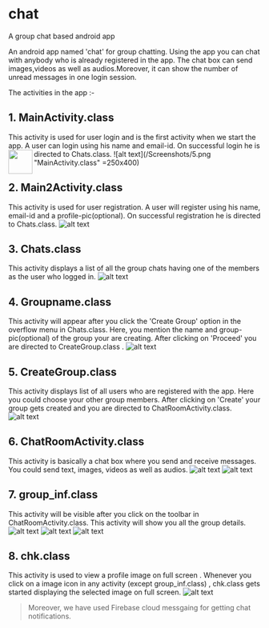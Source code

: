 # chat
A group chat based android app

An android app named 'chat' for group chatting. Using the app you can chat with anybody who is already registered in the app. The chat box can send images,videos as well as audios.Moreover, it can show the number of unread messages in one login session.

The activities in the app :-

## 1. MainActivity.class
This activity is used for user login and is the first activity when we start the app.
A user can login using his  name and email-id. On successful login he is directed to Chats.class.
<img src="/Screenshots/5.png" align="left" height="48" width="48" >
![alt text](/Screenshots/5.png "MainActivity.class" =250x400)

## 2. Main2Activity.class
This activity is used for user registration. A user will register using his name, email-id and a profile-pic(optional). On successful registration he is directed to Chats.class.
![alt text](/Screenshots/1.png "MainActivity.class")
## 3. Chats.class
This activity displays a list of all the group chats having one of the members as  the user who logged in.
![alt text](/Screenshots/9.png "MainActivity.class")
## 4. Groupname.class
This activity will appear after you click the 'Create Group' option in the overflow menu in Chats.class. Here, you mention the name and group-pic(optional) of the group your are creating. After clicking on 'Proceed' you are directed to CreateGroup.class .
![alt text](/Screenshots/8.png "MainActivity.class")
## 5. CreateGroup.class
This activity displays list of all users who are registered with the app. Here you could choose your other group members. After clicking on 'Create' your group gets created and you are directed to ChatRoomActivity.class.
![alt text](/Screenshots/11.png "MainActivity.class")
## 6. ChatRoomActivity.class
This activity is basically a chat box where you send and receive messages. You could send text, images, videos as well as audios.
![alt text](/Screenshots/12.png "MainActivity.class")
![alt text](/Screenshots/4.png "MainActivity.class")
## 7. group_inf.class
This activity will be visible after you click on the toolbar in ChatRoomActivity.class. This activity will show you all the group details.
![alt text](/Screenshots/13.png "MainActivity.class")
![alt text](/Screenshots/14.png "MainActivity.class")
![alt text](/Screenshots/15.png "MainActivity.class")
## 8. chk.class
This activity is used to view a profile image on full screen . Whenever you click on a image icon  in any activity (except group_inf.class) , chk.class gets started displaying the selected image on full screen.
![alt text](/Screenshots/7.png "MainActivity.class")


> Moreover, we have used Firebase cloud messgaing for getting chat notifications.

